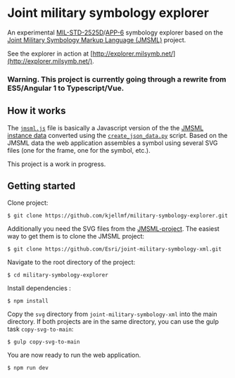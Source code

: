 Joint military symbology explorer
=================================

An experimental [MIL-STD-2525D](http://www.assistdocs.com/search/document_details.cfm?ident_number=114934)/[APP-6](http://en.wikipedia.org/wiki/NATO_Military_Symbols_for_Land_Based_Systems)
symbology explorer based on the [Joint Military Symbology Markup Language (JMSML)](https://github.com/Esri/joint-military-symbology-xml) 
project.

See the explorer in action at [http://explorer.milsymb.net/](http://explorer.milsymb.net/).

### Warning. This project is currently going through a rewrite from ES5/Angular 1 to Typescript/Vue.

How it works
------------

The [`jmsml.js`](https://github.com/kjellmf/military-symbology-explorer/blob/master/data/jmsml.js) file is basically a Javascript
version of the the [JMSML instance data](https://github.com/Esri/joint-military-symbology-xml/tree/master/instance) converted using
the [`create_json_data.py`](https://github.com/kjellmf/military-symbology-explorer/blob/master/scripts/create_json_data.py) script.
Based on the JMSML data the web application assembles a symbol using several SVG files (one for the frame, one for the symbol, etc.).

This project is a work in progress. 

Getting started
---------------

Clone project:

    $ git clone https://github.com/kjellmf/military-symbology-explorer.git

Additionally you need the SVG files from the [JMSML-project](https://github.com/Esri/joint-military-symbology-xml). The easiest way 
to get them is to clone the JMSML project:

    $ git clone https://github.com/Esri/joint-military-symbology-xml.git

Navigate to the root directory of the project:

    $ cd military-symbology-explorer 
    
Install dependencies :

    $ npm install 
    
Copy the `svg` directory from `joint-military-symbology-xml` into the main directory. If both projects are in the 
same directory, you can use the gulp task `copy-svg-to-main`:

    $ gulp copy-svg-to-main
    
You are now ready to run the web application.

    $ npm run dev







